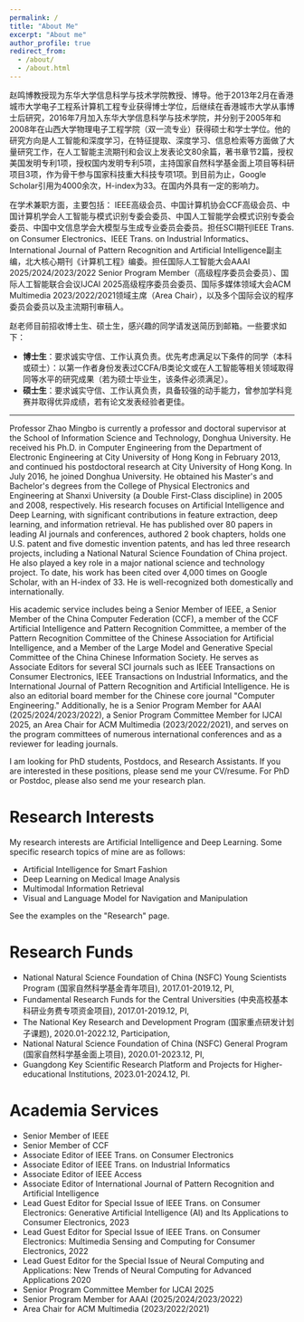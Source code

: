 ```yaml
---
permalink: /
title: "About Me"
excerpt: "About me"
author_profile: true
redirect_from: 
  - /about/
  - /about.html
---
```


赵鸣博教授现为东华大学信息科学与技术学院教授、博导。他于2013年2月在香港城市大学电子工程系计算机工程专业获得博士学位，后继续在香港城市大学从事博士后研究，2016年7月加入东华大学信息科学与技术学院，并分别于2005年和2008年在山西大学物理电子工程学院（双一流专业）获得硕士和学士学位。他的研究方向是人工智能和深度学习，在特征提取、深度学习、信息检索等方面做了大量研究工作，在人工智能主流期刊和会议上发表论文80余篇，著书章节2篇，授权美国发明专利1项，授权国内发明专利5项，主持国家自然科学基金面上项目等科研项目3项，作为骨干参与国家科技重大科技专项1项。到目前为止，Google Scholar引用为4000余次，H-index为33。在国内外具有一定的影响力。

在学术兼职方面，主要包括： IEEE高级会员、中国计算机协会CCF高级会员、中国计算机学会人工智能与模式识别专委会委员、中国人工智能学会模式识别专委会委员、中国中文信息学会大模型与生成专业委员会委员。担任SCI期刊IEEE Trans. on Consumer Electronics、IEEE Trans. on Industrial Informatics、International Journal of Pattern Recognition and Artificial Intelligence副主编，北大核心期刊《计算机工程》编委。担任国际人工智能大会AAAI 2025/2024/2023/2022 Senior Program Member（高级程序委员会委员）、国际人工智能联合会议IJCAI 2025高级程序委员会委员、国际多媒体领域大会ACM Multimedia 2023/2022/2021领域主席（Area Chair），以及多个国际会议的程序委员会委员以及主流期刊审稿人。

赵老师目前招收博士生、硕士生，感兴趣的同学请发送简历到邮箱。一些要求如下：
* <strong>博士生</strong>：要求诚实守信、工作认真负责。优先考虑满足以下条件的同学（本科或硕士）：以第一作者身份发表过CCFA/B类论文或在人工智能等相关领域取得同等水平的研究成果（若为硕士毕业生，该条件必须满足）。
* <strong>硕士生</strong>：要求诚实守信、工作认真负责，具备较强的动手能力，曾参加学科竞赛并取得优异成绩，若有论文发表经验者更佳。

---

Professor Zhao Mingbo is currently a professor and doctoral supervisor at the School of Information Science and Technology, Donghua University. He received his Ph.D. in Computer Engineering from the Department of Electronic Engineering at City University of Hong Kong in February 2013, and continued his postdoctoral research at City University of Hong Kong. In July 2016, he joined Donghua University. He obtained his Master's and Bachelor's degrees from the College of Physical Electronics and Engineering at Shanxi University (a Double First-Class discipline) in 2005 and 2008, respectively. His research focuses on Artificial Intelligence and Deep Learning, with significant contributions in feature extraction, deep learning, and information retrieval. He has published over 80 papers in leading AI journals and conferences, authored 2 book chapters, holds one U.S. patent and five domestic invention patents, and has led three research projects, including a National Natural Science Foundation of China project. He also played a key role in a major national science and technology project. To date, his work has been cited over 4,000 times on Google Scholar, with an H-index of 33. He is well-recognized both domestically and internationally.

His academic service includes being a Senior Member of IEEE, a Senior Member of the China Computer Federation (CCF), a member of the CCF Artificial Intelligence and Pattern Recognition Committee, a member of the Pattern Recognition Committee of the Chinese Association for Artificial Intelligence, and a Member of the Large Model and Generative Special Committee of the China Chinese Information Society. He serves as Associate Editors for several SCI journals such as IEEE Transactions on Consumer Electronics, IEEE Transactions on Industrial Informatics, and the International Journal of Pattern Recognition and Artificial Intelligence. He is also an editorial board member for the Chinese core journal "Computer Engineering." Additionally, he is a Senior Program Member for AAAI (2025/2024/2023/2022), a Senior Program Committee Member for IJCAI 2025, an Area Chair for ACM Multimedia (2023/2022/2021), and serves on the program committees of numerous international conferences and as a reviewer for leading journals.

I am looking for PhD students, Postdocs, and Research Assistants. If you are interested in these positions, please send me your CV/resume. For PhD or Postdoc, please also send me your research plan.

Research Interests
======
My research interests are Artificial Intelligence and Deep Learning. Some specific research topics of mine are as follows:
* Artificial Intelligence for Smart Fashion
* Deep Learning on Medical Image Analysis
* Multimodal Information Retrieval
* Visual and Language Model for Navigation and Manipulation

See the examples on the "Research" page.

<!--Selected Publications <font size=3>(* indicates corresponding author)</font>
======

* Liangqi Xie, <strong>Jicong Fan</strong>*. Multi-Subspace Matrix Recovery from Permuted Data. Accepted by <font color=DarkBlue>AAAI 2025</font>. <a href="https://arxiv.org/pdf/2412.12931">[PDF]</a>
* Tongle Wu, Ying Sun\*, <strong>Jicong Fan</strong>\*. Non-Convex Tensor Recovery from Local Measurements. Accepted by <font color=DarkBlue>AAAI 2025</font>. <a href="https://arxiv.org/pdf/2412.17281">[PDF]</a>
* Dong Qiao, Xinxian Ma, <strong>Jicong Fan</strong>*. Federated t-SNE and UMAP for Distributed Data Visualization. Accepted by <font color=DarkBlue>AAAI 2025</font>. <a href="https://arxiv.org/pdf/2412.13495">[PDF]</a>
* Wei Dai, Kai Hwang, <strong>Jicong Fan</strong>*. Unsupervised Anomaly Detection for Tabular Data Using Noise Evaluation. Accepted by <font color=DarkBlue>AAAI 2025</font>. <a href="https://arxiv.org/pdf/2412.11461">[PDF]</a>
* Tongle Wu, <strong>Jicong Fan</strong>*. Smooth Tensor Product for Tensor Completion. Accepted by <font color=DarkBlue>IEEE Transactions on Image Processing</font>, 2024. <a href="https://ieeexplore.ieee.org/document/10750255">[PDF]</a>
* Zixiao Wang, <strong>Jicong Fan</strong>*. Graph Classification via Reference Distribution Learning: Theory and Practice. <font color=DarkBlue>NeurIPS 2024</font>. <a href="https://arxiv.org/pdf/2408.11370">[PDF]</a>
* Feng Xiao, <strong>Jicong Fan</strong>*. Unsupervised Anomaly Detection in The Presence of Missing Values. <font color=DarkBlue>NeurIPS 2024</font>. <a href="https://openreview.net/pdf?id=AoEeBqP8AD">[PDF]</a>
* Ziheng Sun, Xudong Wang, Chris Ding, <strong>Jicong Fan</strong>*. Learning Graph Representation via Graph Entropy Maximization. <font color=DarkBlue>ICML 2024</font>. <a href="https://openreview.net/pdf?id=xwOENWCo46">[PDF]</a>
* Yunhe Zhang, Yan Sun, Jinyu Cai, <strong>Jicong Fan</strong>*. Deep Orthogonal Hypersphere Compression for Anomaly Detection. <font color=DarkBlue>ICLR 2024</font>. <font color=blue>(Spotlight, acceptance rate=5%) </font> <a href="https://openreview.net/pdf?id=cJs4oE4m9Q">[PDF]</a>
* Yan Sun, <strong>Jicong Fan</strong>*. MMD Graph Kernel: Effective Metric Learning for Graphs via Maximum Mean Discrepancy. <font color=DarkBlue>ICLR 2024</font>. <font color=blue>(Spotlight, acceptance rate=5%) </font> <a href="https://openreview.net/pdf?id=GZ6AcZwA8r">[PDF]</a>
* <strong>Jicong Fan</strong>, Rui Chen, Zhao Zhang, Chris Ding. Neuron-Enhanced AutoEncoder Matrix Completion and Collaborative Filtering: Theory and Practice. <font color=DarkBlue>ICLR 2024</font>. <a href="https://openreview.net/pdf?id=kPrxk6tUcg">[PDF]</a>
* Dazhi Fu, Zhao Zhang, <strong>Jicong Fan</strong>*. Dense Projection for Anomaly Detection. <font color=DarkBlue>AAAI 2024</font>.  <a href="https://ojs.aaai.org/index.php/AAAI/article/view/28682">[PDF]</a>
* Ziheng Sun, Chris Ding, <strong>Jicong Fan</strong>*. Lovász Principle for Unsupervised Graph Representation Learning. <font color=DarkBlue> NeurIPS 2023</font>. <a href="https://proceedings.neurips.cc/paper_files/paper/2023/file/b61da4f02b271cb7b5e3d538e2b78fb9-Paper-Conference.pdf">[PDF]</a>
* Zhihao Wu, Zhao Zhang, <strong>Jicong Fan</strong>*. Graph Convolutional Kernel Machine versus Graph Convolutional Networks. <font color=DarkBlue>NeurIPS 2023</font>.
<a href="https://proceedings.neurips.cc/paper_files/paper/2023/file/3ec6c6fc9065aa57785eb05dffe7c3db-Paper-Conference.pdf">[PDF]</a>
* Dong Qiao, Chris Ding, <strong>Jicong Fan</strong>*. Federated Spectral Clustering via Secure Similarity Reconstruction. <font color=DarkBlue>NeurIPS 2023</font>. <a href="https://proceedings.neurips.cc/paper_files/paper/2023/file/b6cd2650926d332c86a84c48529cc421-Paper-Conference.pdf">[PDF]</a>
* <strong>Jicong Fan</strong>, Lijun Ding, Chengrun Yang, Zhao Zhang, Madeleine Udell. Euclidean-Norm-Induced Schatten-p Quasi-Norm Regularization for Low-Rank Tensor Completion and Tensor Robust Principal Component Analysis. <font color=DarkBlue>Transactions on Machine Learning Research 2023</font>. <a href="https://openreview.net/pdf?id=Grhi800jVz">[PDF]</a>
* <strong>Jicong Fan</strong>, Yiheng Tu, Zhao Zhang, Mingbo Zhao, Haijun Zhang. A Simple Approach to Automated Spectral Clustering. <font color=DarkBlue>NeurIPS 2022</font>.	<a href="https://proceedings.neurips.cc/paper_files/paper/2022/file/407fb8c5f3fda374c57d1bb18313ea5d-Paper-Conference.pdf">[PDF]</a>
* Jinyu Cai, <strong>Jicong Fan</strong>*. Perturbation Learning Based Anomaly Detection. <font color=DarkBlue>NeurIPS 2022</font>. <a href="https://proceedings.neurips.cc/paper_files/paper/2022/file/5c261ccdc44fbd32fbb344fa578a1844-Paper-Conference.pdf">[PDF]</a>
* Jinyu Cai, <strong>Jicong Fan</strong>*, Wenzhong Guo, Shiping Wang, Yunhe Zhang, Zhao Zhang.  Efficient Deep Embedded Subspace Clustering. <font color=DarkBlue>CVPR 2022</font>. <a href="https://openaccess.thecvf.com/content/CVPR2022/papers/Cai_Efficient_Deep_Embedded_Subspace_Clustering_CVPR_2022_paper.pdf">[PDF]</a>
* <strong>Jicong Fan</strong>. Multi-Mode Deep Matrix and Tensor Factorization. <font color=DarkBlue>ICLR 2022</font>. <a href="https://openreview.net/pdf?id=6YVIk0sAkF_">[PDF]</a>
* <strong>Jicong Fan</strong>. Dynamic Nonlinear Matrix Completion for Time-Varying Data Imputation. <font color=DarkBlue>AAAI 2022</font>. (acceptance rate=15%) <a href="https://ojs.aaai.org/index.php/AAAI/article/view/20612">[PDF]</a>
* <strong>Jicong Fan</strong>. Large-Scale Subspace Clustering via k-Factorization. <font color=DarkBlue>KDD 2021</font>. (acceptance rate=15.4%) <a href="https://dl.acm.org/doi/pdf/10.1145/3447548.3467267">[PDF]</a>
* <strong>Jicong Fan</strong>*, Tommy WS Chow, S Joe Qin. Kernel Based Statistical Process Monitoring and Fault Detection in the Presence of Missing Data. <font color=DarkBlue>IEEE TII 2022</font>. <a href="https://ieeexplore.ieee.org/abstract/document/9568741/">[PDF]</a>
* <strong>Jicong Fan</strong>*, Chengrun Yang, Madeleine Udell. Robust Non-Linear Matrix Factorization for Dictionary Learning, Denoising, and Clustering. <font color=DarkBlue>IEEE TSP 2021</font>. <a href="https://ieeexplore.ieee.org/abstract/document/9366807">[PDF]</a>
* <strong>Jicong Fan</strong>, Yuqian Zhang, Madeleine Udell. Polynomial matrix completion for missing data imputation and transductive learning. <font color=DarkBlue>AAAI 2020</font>. <font color=blue>(Oral, acceptance rate=6%)</font> <a href="https://ojs.aaai.org/index.php/AAAI/article/view/5796">[PDF]</a>
* <strong>Jicong Fan</strong>, Lijun Ding, Yudong Chen, Madeleine Udell. Factor group sparse regularization for efficient low-rank matrix recovery. <font color=DarkBlue>NeurIPS 2019</font>. (acceptance rate=21.1%) <a href="https://proceedings.neurips.cc/paper/2019/file/0fc170ecbb8ff1afb2c6de48ea5343e7-Paper.pdf">[PDF]</a>
* <strong>Jicong Fan</strong>, Madeleine Udell. Online high-rank matrix completion. <font color=DarkBlue>CVPR 2019</font> <font color=blue>(Oral, acceptance rate=5.6%)</font>. <a href="https://openaccess.thecvf.com/content_CVPR_2019/papers/Fan_Online_High_Rank_Matrix_Completion_CVPR_2019_paper.pdf">[PDF]</a>
* <strong>Jicong Fan</strong>, Tommy W.S. Chow. Exactly robust kernel principal component analysis. <font color=DarkBlue>IEEE TNNLS 2020</font>. <a href="https://ieeexplore.ieee.org/abstract/document/8701558">[PDF]</a>
* <strong>Jicong Fan</strong>*, Jieyu Cheng. Matrix completion by deep matrix factorization. <font color=DarkBlue>Neural Networks 2018</font>. <a href="https://www.sciencedirect.com/science/article/pii/S0925231217309621">[PDF]</a>
* <strong>Jicong Fan</strong>, Tommy W.S. Chow. Matrix completion by least-square, low-rank, and sparse self-representations. <font color=DarkBlue>Pattern Recognition 2017.</font> <a href="https://www.sciencedirect.com/science/article/pii/S0031320317302030">[PDF]</a>
-->

Research Funds
======

* National Natural Science Foundation of China (NSFC) Young Scientists Program (国家自然科学基金青年项目), 2017.01-2019.12, PI,
* Fundamental Research Funds for the Central Universities (中央高校基本科研业务费专项资金项目), 2017.01-2019.12, PI,
* The National Key Research and Development Program (国家重点研发计划子课题), 2020.01-2022.12, Participation,
* National Natural Science Foundation of China (NSFC) General Program (国家自然科学基金面上项目), 2020.01-2023.12, PI,
* Guangdong Key Scientific Research Platform and Projects for Higher-educational Institutions, 2023.01-2024.12, PI.

  
Academia Services
======

* Senior Member of IEEE
* Senior Member of CCF
* Associate Editor of IEEE Trans. on Consumer Electronics
* Associate Editor of IEEE Trans. on Industrial Informatics
* Associate Editor of IEEE Access
* Associate Editor of International Journal of Pattern Recognition and Artificial Intelligence
* Lead Guest Editor for Special Issue of IEEE Trans. on Consumer Electronics: Generative Artificial Intelligence (AI) and Its Applications to Consumer Electronics, 2023
* Lead Guest Editor for Special Issue of IEEE Trans. on Consumer Electronics: Multimedia Sensing and Computing for Consumer Electronics, 2022
* Lead Guest Editor for the Special Issue of Neural Computing and Applications: New Trends of Neural Computing for Advanced Applications 2020
* Senior Program Committee Member for IJCAI 2025
* Senior Program Member for AAAI (2025/2024/2023/2022)
* Area Chair for ACM Multimedia (2023/2022/2021)

<!--
Honors and Awards
======
* First Prize of the Natural Science Award of Chinese Association of Automation, 2023.10
* CityU Outstanding Academic Performance Award / Research Tuition Scholarship, 2017.08
* Outstanding graduates of Beijing University of Chemical Technology (5%), 2013.06
* Excellent master's thesis award of Beijing University of Chemical Technology (5%), 2013.06
* Zhang Zhong-Jun Academician Outstanding Paper Award (1%), 2012.08
-->



